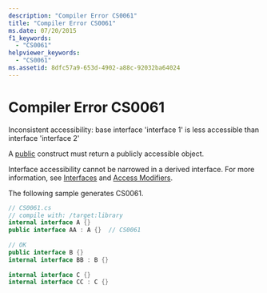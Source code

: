 ```yaml
---
description: "Compiler Error CS0061"
title: "Compiler Error CS0061"
ms.date: 07/20/2015
f1_keywords: 
  - "CS0061"
helpviewer_keywords: 
  - "CS0061"
ms.assetid: 8dfc57a9-653d-4902-a88c-92032ba64024
---
```

# Compiler Error CS0061

Inconsistent accessibility: base interface 'interface 1' is less accessible than interface 'interface 2'  
  
 A [public](../language-reference/keywords/public.md) construct must return a publicly accessible object.  
  
 Interface accessibility cannot be narrowed in a derived interface. For more information, see [Interfaces](../programming-guide/interfaces/index.md) and [Access Modifiers](../programming-guide/classes-and-structs/access-modifiers.md).  
  
 The following sample generates CS0061.  
  
```csharp  
// CS0061.cs  
// compile with: /target:library  
internal interface A {}  
public interface AA : A {}  // CS0061  
  
// OK  
public interface B {}  
internal interface BB : B {}  
  
internal interface C {}  
internal interface CC : C {}  
```
